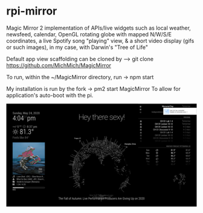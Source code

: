 # rpi-mirror
Magic Mirror 2 implementation of APIs/live widgets such as local weather, newsfeed, calendar, OpenGL rotating globe with mapped N/W/S/E coordinates, a live Spotify song "playing" view, & a short video display (gifs or such images), in my case, with Darwin's "Tree of Life"

Default app view scaffolding can be cloned by --> git clone https://github.com/MichMich/MagicMirror

To run, within the ~/MagicMirror directory, run -> npm start

My installation is run by the fork -> pm2 start MagicMirror
To allow for application's auto-boot with the pi.

![](appview.png)
